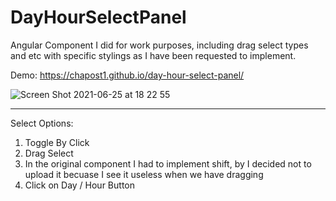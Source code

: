 # DayHourSelectPanel

Angular Component I did for work purposes, including drag select types and etc with specific stylings as I have been requested to implement.

Demo:
https://chapost1.github.io/day-hour-select-panel/

![Screen Shot 2021-06-25 at 18 22 55](https://user-images.githubusercontent.com/39523779/123447356-6d6b3600-d5e2-11eb-8795-faf896431b18.png)

<hr>

Select Options:

1. Toggle By Click
2. Drag Select
3. In the original component I had to implement shift, by I decided not to upload it becuase I see it useless when we have dragging
4. Click on Day / Hour Button
